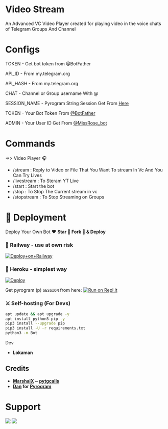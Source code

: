 # Video Stream
An Advanced VC Video Player created for playing video in the voice chats of Telegram Groups And Channel

# Configs
TOKEN - Get bot token from @BotFather

API_ID - From my.telegram.org

API_HASH - From my.telegram.org

CHAT - Channel or Group username With @

SESSION_NAME - Pyrogram String Session Get From [Here](https://replit.com/@SpEcHiDe/GenerateStringSession?v=1) 

TOKEN - Your Bot Token From [@BotFather](https://t.me/BotFather) 

ADMIN - Your User ID Get From [@MissRose_bot](https://t.me/MissRose_bot) 

# Commands
=>> Video Player 🎧
- /stream : Reply to Video or File That You Want To stream In Vc And You Can Try Lives
- /livestream  : To Steram YT Live
- /start : Start the bot
- /stop : To Stop The Current stream in vc
- /stopstream : To Stop Streaming on Groups

# 🚀 Deployment

Deploy Your Own Bot ♥️ **Star 🌟 Fork 🍴 & Deploy**

### 💜 Railway - use at own risk

[![Deploy+on+Railway](https://railway.app/button.svg)](https://railway.app/new/template?template=https://github.com/lntechnical2/videostream&envs=CHAT,SESSION_NAME,API_ID,API_HASH,TOKEN,ADMIN)

### 💜 Heroku - simplest way

[![Deploy](https://www.herokucdn.com/deploy/button.svg)](https://heroku.com/deploy?template=https://github.com/rogertech77/videostream)

Get pyrogram (p)  `SESSION` from here:
[![Run on Repl.it](https://repl.it/badge/github/SpEcHiDe/GenerateStringSession)](https://repl.it/@SpEcHiDe/GenerateStringSession)

### ⚔ Self-hosting (For Devs) 
```sh
apt update && apt upgrade -y
apt install python3-pip -y
pip3 install --upgrade pip
pip3 install -U -r requirements.txt
python3 -m Bot

```
 Dev
- **Lokaman**

## Credits

- **[MarshalX](https://github.com/MarshalX) ~ [pytgcalls](https://github.com/MarshalX/tgcalls)**
- **[Dan](https://github.com/delivrance) for [Pyrogram](https://github.com/pyrogram/pyrogram)**

# Support 

<a href="https://t.me/lntechnicalgroup"><img src="https://img.shields.io/badge/Support_Group-2cb6e0?style=for-the-badge&logo=telegram&logoColor=white"></a> <a href="https://t.me/lntechnical"><img src="https://img.shields.io/badge/Updates_Channel-2cb6e0?style=for-the-badge&logo=telegram&logoColor=white"></a>



